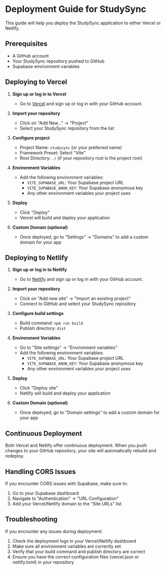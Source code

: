 # Deployment Guide for StudySync

This guide will help you deploy the StudySync application to either Vercel or Netlify.

## Prerequisites

- A GitHub account
- Your StudySync repository pushed to GitHub
- Supabase environment variables

## Deploying to Vercel

1. **Sign up or log in to Vercel**
   - Go to [Vercel](https://vercel.com) and sign up or log in with your GitHub account.

2. **Import your repository**
   - Click on "Add New..." → "Project"
   - Select your StudySync repository from the list
  
3. **Configure project**
   - Project Name: `studysync` (or your preferred name)
   - Framework Preset: Select "Vite"
   - Root Directory: `./` (if your repository root is the project root)

4. **Environment Variables**
   - Add the following environment variables:
     - `VITE_SUPABASE_URL`: Your Supabase project URL
     - `VITE_SUPABASE_ANON_KEY`: Your Supabase anonymous key
     - Any other environment variables your project uses

5. **Deploy**
   - Click "Deploy"
   - Vercel will build and deploy your application

6. **Custom Domain (optional)**
   - Once deployed, go to "Settings" → "Domains" to add a custom domain for your app

## Deploying to Netlify

1. **Sign up or log in to Netlify**
   - Go to [Netlify](https://netlify.com) and sign up or log in with your GitHub account.

2. **Import your repository**
   - Click on "Add new site" → "Import an existing project"
   - Connect to GitHub and select your StudySync repository

3. **Configure build settings**
   - Build command: `npm run build`
   - Publish directory: `dist`
   
4. **Environment Variables**
   - Go to "Site settings" → "Environment variables"
   - Add the following environment variables:
     - `VITE_SUPABASE_URL`: Your Supabase project URL
     - `VITE_SUPABASE_ANON_KEY`: Your Supabase anonymous key
     - Any other environment variables your project uses

5. **Deploy**
   - Click "Deploy site"
   - Netlify will build and deploy your application

6. **Custom Domain (optional)**
   - Once deployed, go to "Domain settings" to add a custom domain for your app

## Continuous Deployment

Both Vercel and Netlify offer continuous deployment. When you push changes to your GitHub repository, your site will automatically rebuild and redeploy.

## Handling CORS Issues

If you encounter CORS issues with Supabase, make sure to:

1. Go to your Supabase dashboard
2. Navigate to "Authentication" → "URL Configuration"
3. Add your Vercel/Netlify domain to the "Site URLs" list

## Troubleshooting

If you encounter any issues during deployment:

1. Check the deployment logs in your Vercel/Netlify dashboard
2. Make sure all environment variables are correctly set
3. Verify that your build command and publish directory are correct
4. Ensure you have the correct configuration files (vercel.json or netlify.toml) in your repository
